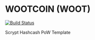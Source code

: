WOOTCOIN (WOOT)
===========

[![Build Status](https://travis-ci.org/RazorLove/WOOTCOIN.png?branch=master)](https://travis-ci.org/RazorLove/WOOTCOIN)


Scrypt Hashcash PoW Template